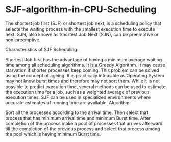 # SJF-algorithm-in-CPU-Scheduling
The shortest job first (SJF) or shortest job next, is a scheduling policy that selects the waiting process with the smallest execution time to execute next. SJN, also known as Shortest Job Next (SJN), can be preemptive or non-preemptive.  

Characteristics of SJF Scheduling:

Shortest Job first has the advantage of having a minimum average waiting time among all scheduling algorithms.
It is a Greedy Algorithm.
It may cause starvation if shorter processes keep coming. This problem can be solved using the concept of ageing.
It is practically infeasible as Operating System may not know burst times and therefore may not sort them. While it is not possible to predict execution time, several methods can be used to estimate the execution time for a job, such as a weighted average of previous execution times. 
SJF can be used in specialized environments where accurate estimates of running time are available.
Algorithm: 

Sort all the processes according to the arrival time. 
Then select that process that has minimum arrival time and minimum Burst time. 
After completion of the process make a pool of processes that arrives afterward till the completion of the previous process and select that process among the pool which is having minimum Burst time. 
